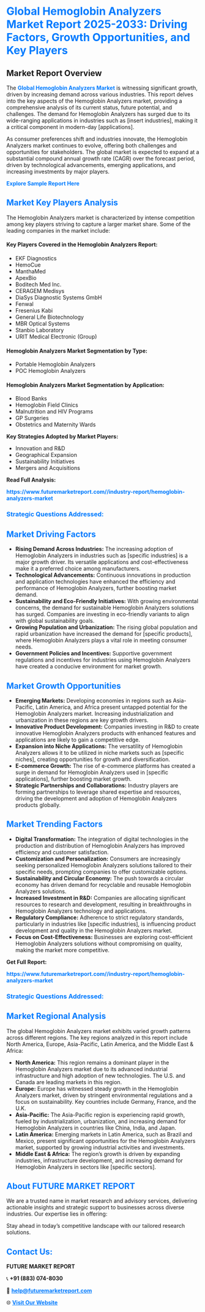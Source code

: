<h1 style="color: #007BFF;">Global Hemoglobin Analyzers Market Report 2025-2033: Driving Factors, Growth Opportunities, and Key Players</h1>

<section id="overview">
<h2>Market Report Overview</h2>
<p>The <a href="https://www.futuremarketreport.com//industry-report/hemoglobin-analyzers-market" style="color: #007BFF; text-decoration: none;"><strong>Global Hemoglobin Analyzers Market</strong></a> is witnessing significant growth, driven by increasing demand across various industries. This report delves into the key aspects of the Hemoglobin Analyzers market, providing a comprehensive analysis of its current status, future potential, and challenges. The demand for Hemoglobin Analyzers has surged due to its wide-ranging applications in industries such as [insert industries], making it a critical component in modern-day [applications].</p>
<p>As consumer preferences shift and industries innovate, the Hemoglobin Analyzers market continues to evolve, offering both challenges and opportunities for stakeholders. The global market is expected to expand at a substantial compound annual growth rate (CAGR) over the forecast period, driven by technological advancements, emerging applications, and increasing investments by major players.</p>
</section>

<section id="overview">
<p><a href="https://www.futuremarketreport.com//request-sample/reportId=60041" style="color: #007BFF; text-decoration: none;"><strong>Explore Sample Report Here</strong></a></p>
</section>

<section id="key-players">
<h2 style="color: #007BFF;">Market Key Players Analysis</h2>
<p>The Hemoglobin Analyzers market is characterized by intense competition among key players striving to capture a larger market share. Some of the leading companies in the market include:</p>
<h4>Key Players Covered in the Hemoglobin Analyzers Report:</h4>
<ul><li>EKF Diagnostics</li><li>HemoCue</li><li>ManthaMed</li><li>ApexBio</li><li>Boditech Med Inc.</li><li>CERAGEM Medisys</li><li>DiaSys Diagnostic Systems GmbH</li><li>Fenwal</li><li>Fresenius Kabi</li><li>General Life Biotechnology</li><li>MBR Optical Systems</li><li>Stanbio Laboratory</li><li>URIT Medical Electronic (Group)</li></ul>
<h4>Hemoglobin Analyzers Market Segmentation by Type:</h4>
<ul><li>Portable Hemoglobin Analyzers</li><li>POC Hemoglobin Analyzers</li></ul>

<h4>Hemoglobin Analyzers Market Segmentation by Application:</h4>
<ul><li>Blood Banks</li><li>Hemoglobin Field Clinics</li><li>Malnutrition and HIV Programs</li><li>GP Surgeries</li><li>Obstetrics and Maternity Wards</li></ul>
<p><strong>Key Strategies Adopted by Market Players:</strong></p>
<ul>
<li>Innovation and R&D</li>
<li>Geographical Expansion</li>
<li>Sustainability Initiatives</li>
<li>Mergers and Acquisitions</li>
</ul>
</section>

<section>
<p><strong>Read Full Analysis: </strong></p><a href="https://www.futuremarketreport.com//industry-report/hemoglobin-analyzers-market" style="color: #007BFF; text-decoration: none;"><strong>https://www.futuremarketreport.com//industry-report/hemoglobin-analyzers-market</strong></a>
<h3 style="color: #007BFF;">Strategic Questions Addressed:</h3>
</section>

<section id="driving-factors">
<h2 style="color: #007BFF;">Market Driving Factors</h2>
<ul>
<li><strong>Rising Demand Across Industries:</strong> The increasing adoption of Hemoglobin Analyzers in industries such as [specific industries] is a major growth driver. Its versatile applications and cost-effectiveness make it a preferred choice among manufacturers.</li>
<li><strong>Technological Advancements:</strong> Continuous innovations in production and application technologies have enhanced the efficiency and performance of Hemoglobin Analyzers, further boosting market demand.</li>
<li><strong>Sustainability and Eco-Friendly Initiatives:</strong> With growing environmental concerns, the demand for sustainable Hemoglobin Analyzers solutions has surged. Companies are investing in eco-friendly variants to align with global sustainability goals.</li>
<li><strong>Growing Population and Urbanization:</strong> The rising global population and rapid urbanization have increased the demand for [specific products], where Hemoglobin Analyzers plays a vital role in meeting consumer needs.</li>
<li><strong>Government Policies and Incentives:</strong> Supportive government regulations and incentives for industries using Hemoglobin Analyzers have created a conducive environment for market growth.</li>
</ul>
</section>

<section id="growth-opportunities">
<h2 style="color: #007BFF;">Market Growth Opportunities</h2>
<ul>
<li><strong>Emerging Markets:</strong> Developing economies in regions such as Asia-Pacific, Latin America, and Africa present untapped potential for the Hemoglobin Analyzers market. Increasing industrialization and urbanization in these regions are key growth drivers.</li>
<li><strong>Innovative Product Development:</strong> Companies investing in R&D to create innovative Hemoglobin Analyzers products with enhanced features and applications are likely to gain a competitive edge.</li>
<li><strong>Expansion into Niche Applications:</strong> The versatility of Hemoglobin Analyzers allows it to be utilized in niche markets such as [specific niches], creating opportunities for growth and diversification.</li>
<li><strong>E-commerce Growth:</strong> The rise of e-commerce platforms has created a surge in demand for Hemoglobin Analyzers used in [specific applications], further boosting market growth.</li>
<li><strong>Strategic Partnerships and Collaborations:</strong> Industry players are forming partnerships to leverage shared expertise and resources, driving the development and adoption of Hemoglobin Analyzers products globally.</li>
</ul>
</section>

<section id="trending-factors">
<h2 style="color: #007BFF;">Market Trending Factors</h2>
<ul>
<li><strong>Digital Transformation:</strong> The integration of digital technologies in the production and distribution of Hemoglobin Analyzers has improved efficiency and customer satisfaction.</li>
<li><strong>Customization and Personalization:</strong> Consumers are increasingly seeking personalized Hemoglobin Analyzers solutions tailored to their specific needs, prompting companies to offer customizable options.</li>
<li><strong>Sustainability and Circular Economy:</strong> The push towards a circular economy has driven demand for recyclable and reusable Hemoglobin Analyzers solutions.</li>
<li><strong>Increased Investment in R&D:</strong> Companies are allocating significant resources to research and development, resulting in breakthroughs in Hemoglobin Analyzers technology and applications.</li>
<li><strong>Regulatory Compliance:</strong> Adherence to strict regulatory standards, particularly in industries like [specific industries], is influencing product development and quality in the Hemoglobin Analyzers market.</li>
<li><strong>Focus on Cost-Effectiveness:</strong> Businesses are exploring cost-efficient Hemoglobin Analyzers solutions without compromising on quality, making the market more competitive.</li>
</ul>
</section>

<section>
<p><strong>Get Full Report: </strong></p><a href="https://www.futuremarketreport.com//industry-report/hemoglobin-analyzers-market" style="color: #007BFF; text-decoration: none;"><strong>https://www.futuremarketreport.com//industry-report/hemoglobin-analyzers-market</strong></a>
<h3 style="color: #007BFF;">Strategic Questions Addressed:</h3>
</section>


<section id="regional-analysis">
<h2 style="color: #007BFF;">Market Regional Analysis</h2>
<p>The global Hemoglobin Analyzers market exhibits varied growth patterns across different regions. The key regions analyzed in this report include North America, Europe, Asia-Pacific, Latin America, and the Middle East & Africa:</p>
<ul>
<li><strong>North America:</strong> This region remains a dominant player in the Hemoglobin Analyzers market due to its advanced industrial infrastructure and high adoption of new technologies. The U.S. and Canada are leading markets in this region.</li>
<li><strong>Europe:</strong> Europe has witnessed steady growth in the Hemoglobin Analyzers market, driven by stringent environmental regulations and a focus on sustainability. Key countries include Germany, France, and the U.K.</li>
<li><strong>Asia-Pacific:</strong> The Asia-Pacific region is experiencing rapid growth, fueled by industrialization, urbanization, and increasing demand for Hemoglobin Analyzers in countries like China, India, and Japan.</li>
<li><strong>Latin America:</strong> Emerging markets in Latin America, such as Brazil and Mexico, present significant opportunities for the Hemoglobin Analyzers market, supported by growing industrial activities and investments.</li>
<li><strong>Middle East & Africa:</strong> The region’s growth is driven by expanding industries, infrastructure development, and increasing demand for Hemoglobin Analyzers in sectors like [specific sectors].</li>
</ul>
</section>

<footer>
<h2 style="color: #007BFF;">About FUTURE MARKET REPORT</h2>
<p>We are a trusted name in market research and advisory services, delivering actionable insights and strategic support to businesses across diverse industries. Our expertise lies in offering:</p>

<p>Stay ahead in today’s competitive landscape with our tailored research solutions.</p>

<h2 style="color: #007BFF;">Contact Us:</h2>
<p><strong>FUTURE MARKET REPORT</strong></p>
<p>📞 <strong>+91 (883) 074-8030</strong></p>
<p>📧 <strong><a href="mailto:help@futuremarketreport.com" style="color: #007BFF;">help@futuremarketreport.com</a></strong></p>
<p>🌐 <strong><a href="https://www.futuremarketreport.com/" style="color: #007BFF;">Visit Our Website</a></strong></p>
</footer>